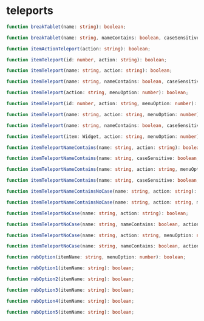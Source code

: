 # teleports

```typescript
function breakTablet(name: string): boolean;
```

```typescript
function breakTablet(name: string, nameContains: boolean, caseSensitive: boolean): boolean;
```

```typescript
function itemActionTeleport(action: string): boolean;
```

```typescript
function itemTeleport(id: number, action: string): boolean;
```

```typescript
function itemTeleport(name: string, action: string): boolean;
```

```typescript
function itemTeleport(name: string, nameContains: boolean, caseSensitive: boolean, action: string): boolean;
```

```typescript
function itemTeleport(action: string, menuOption: number): boolean;
```

```typescript
function itemTeleport(id: number, action: string, menuOption: number): boolean;
```

```typescript
function itemTeleport(name: string, action: string, menuOption: number): boolean;
```

```typescript
function itemTeleport(name: string, nameContains: boolean, caseSensitive: boolean, action: string, menuOption: number): boolean;
```

```typescript
function itemTeleport(item: Widget, action: string, menuOption: number): boolean;
```

```typescript
function itemTeleportNameContains(name: string, action: string): boolean;
```

```typescript
function itemTeleportNameContains(name: string, caseSensitive: boolean, action: string): boolean;
```

```typescript
function itemTeleportNameContains(name: string, action: string, menuOption: number): boolean;
```

```typescript
function itemTeleportNameContains(name: string, caseSensitive: boolean, action: string, menuOption: number): boolean;
```

```typescript
function itemTeleportNameContainsNoCase(name: string, action: string): boolean;
```

```typescript
function itemTeleportNameContainsNoCase(name: string, action: string, menuOption: number): boolean;
```

```typescript
function itemTeleportNoCase(name: string, action: string): boolean;
```

```typescript
function itemTeleportNoCase(name: string, nameContains: boolean, action: string): boolean;
```

```typescript
function itemTeleportNoCase(name: string, action: string, menuOption: number): boolean;
```

```typescript
function itemTeleportNoCase(name: string, nameContains: boolean, action: string, menuOption: number): boolean;
```

```typescript
function rubOption(itemName: string, menuOption: number): boolean;
```

```typescript
function rubOption1(itemName: string): boolean;
```

```typescript
function rubOption2(itemName: string): boolean;
```

```typescript
function rubOption3(itemName: string): boolean;
```

```typescript
function rubOption4(itemName: string): boolean;
```

```typescript
function rubOption5(itemName: string): boolean;
```

